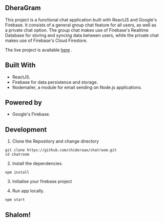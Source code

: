 ## DheraGram

This project is a functional chat application built with ReactJS and Google's Firebase. It consists of a general group chat feature for all users, as well as a private chat option. The group chat makes use of Firebase's Realtime Database for storing and syncing data between users, while the private chat makes use of Firebase's Cloud Firestore.

The live project is available [here](https://dhera-gram.web.app/) .

## Built With

- ReactJS.
- Firebase for data persistence and storage.
- Nodemailer, a module for email sending on Node.js applications.

## Powered by

- Google's Firebase.

## Development

1. Clone the Repository and change directory

```
git clone https://github.com/chideraao/chatroom.git
cd chatroom
```

2. Install the dependencies.

```
npm install
```

3. Initialise your firebase project

4. Run app locally.

```
npm start
```

## Shalom!
